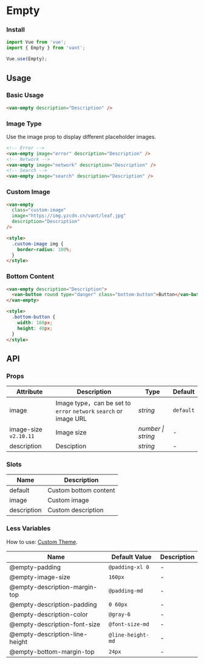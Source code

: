 # Empty

### Install

```js
import Vue from 'vue';
import { Empty } from 'vant';

Vue.use(Empty);
```

## Usage

### Basic Usage

```html
<van-empty description="Description" />
```

### Image Type

Use the image prop to display different placeholder images.

```html
<!-- Error -->
<van-empty image="error" description="Description" />
<!-- Network -->
<van-empty image="network" description="Description" />
<!-- Search -->
<van-empty image="search" description="Description" />
```

### Custom Image

```html
<van-empty
  class="custom-image"
  image="https://img.yzcdn.cn/vant/leaf.jpg"
  description="Description"
/>

<style>
  .custom-image img {
    border-radius: 100%;
  }
</style>
```

### Bottom Content

```html
<van-empty description="Description">
  <van-button round type="danger" class="bottom-button">Button</van-button>
</van-empty>

<style>
  .bottom-button {
    width: 160px;
    height: 40px;
  }
</style>
```

## API

### Props

| Attribute | Description | Type | Default |
| --- | --- | --- | --- |
| image | Image type，can be set to `error` `network` `search` or image URL | _string_ | `default` |
| image-size `v2.10.11` | Image size | _number \| string_ | - |
| description | Desciption | _string_ | - |

### Slots

| Name        | Description           |
| ----------- | --------------------- |
| default     | Custom bottom content |
| image       | Custom image          |
| description | Custom description    |

### Less Variables

How to use: [Custom Theme](#/en-US/theme).

| Name                           | Default Value     | Description |
| ------------------------------ | ----------------- | ----------- |
| @empty-padding                 | `@padding-xl 0`   | -           |
| @empty-image-size              | `160px`           | -           |
| @empty-description-margin-top  | `@padding-md`     | -           |
| @empty-description-padding     | `0 60px`          | -           |
| @empty-description-color       | `@gray-6`         | -           |
| @empty-description-font-size   | `@font-size-md`   | -           |
| @empty-description-line-height | `@line-height-md` | -           |
| @empty-bottom-margin-top       | `24px`            | -           |
